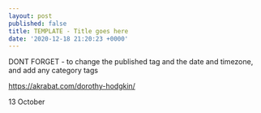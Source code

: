 ```yaml
---
layout: post
published: false
title: TEMPLATE - Title goes here
date: '2020-12-18 21:20:23 +0000'
---
```


DONT FORGET - to change the published tag and the date and timezone, and add any category tags


https://akrabat.com/dorothy-hodgkin/

13 October 